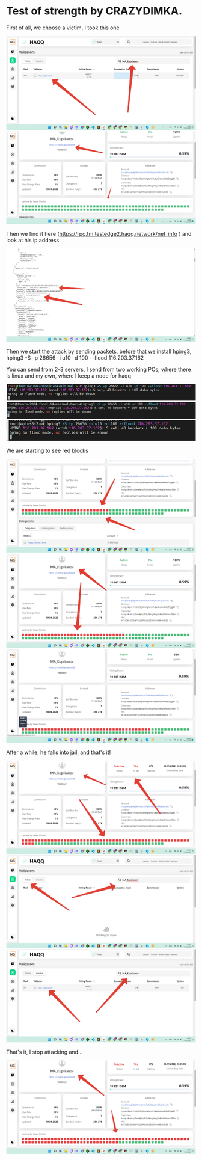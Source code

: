 # Test of strength by CRAZYDIMKA.

First of all, we choose a victim, I took this one

![countries](https://github.com/DmitriiRabeckii/test-of-strength/blob/main/1.png)
![countries](https://github.com/DmitriiRabeckii/test-of-strength/blob/main/2.png)

Then we find it here (https://rpc.tm.testedge2.haqq.network/net_info ) and look at his ip address

![countries](https://github.com/DmitriiRabeckii/test-of-strength/blob/main/3.png)

Then we start the attack by sending packets, before that we install hping3, hping3 -S -p 26656 -i u10 -d 100 --flood 116.203.37.162

You can send from 2-3 servers, I send from two working PCs, where there is linux and my own, where I keep a node for haqq

![countries](https://github.com/DmitriiRabeckii/test-of-strength/blob/main/4.png)
![countries](https://github.com/DmitriiRabeckii/test-of-strength/blob/main/5.png)
![countries](https://github.com/DmitriiRabeckii/test-of-strength/blob/main/6.png)

We are starting to see red blocks

![countries](https://github.com/DmitriiRabeckii/test-of-strength/blob/main/7.png)
![countries](https://github.com/DmitriiRabeckii/test-of-strength/blob/main/8.png)
![countries](https://github.com/DmitriiRabeckii/test-of-strength/blob/main/9.png)

After a while, he falls into jail, and that's it!

![countries](https://github.com/DmitriiRabeckii/test-of-strength/blob/main/10.png)
![countries](https://github.com/DmitriiRabeckii/test-of-strength/blob/main/11.png)
![countries](https://github.com/DmitriiRabeckii/test-of-strength/blob/main/12.png)

That's it, I stop attacking and...

![countries](https://github.com/DmitriiRabeckii/test-of-strength/blob/main/13.png)
